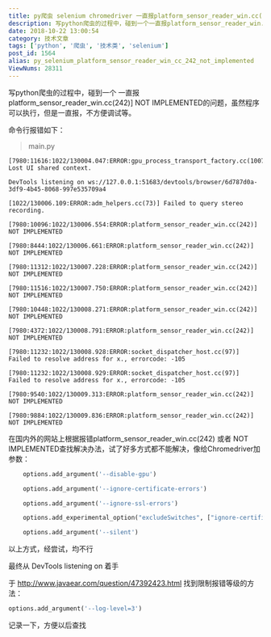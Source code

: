 ```yaml
---
title: py爬虫 selenium chromedriver 一直报platform_sensor_reader_win.cc(242)] NOT IMPLEMENTED的问题解决
description: 写python爬虫的过程中，碰到一个一直报platform_sensor_reader_win.cc(242)]NOTIMPLEMENTED的问题，虽然程序可以执行，但是一直报，不方便调试等。命令行报错如下：>main.py
date: 2018-10-22 13:00:54
category: 技术文章
tags: ['python', '爬虫', '技术类', 'selenium']
post_id: 1564
alias: py_selenium_platform_sensor_reader_win_cc_242_not_implemented
ViewNums: 28311
---
```


写python爬虫的过程中，碰到一个 一直报platform_sensor_reader_win.cc(242)] NOT IMPLEMENTED的问题，虽然程序可以执行，但是一直报，不方便调试等。

命令行报错如下：

>main.py
```shell
[7980:11616:1022/130004.047:ERROR:gpu_process_transport_factory.cc(1007)] Lost UI shared context.

DevTools listening on ws://127.0.0.1:51683/devtools/browser/6d787d0a-3df9-4b45-8068-997e535709a4

[1022/130006.109:ERROR:adm_helpers.cc(73)] Failed to query stereo recording.

[7980:10096:1022/130006.554:ERROR:platform_sensor_reader_win.cc(242)] NOT IMPLEMENTED

[7980:8444:1022/130006.661:ERROR:platform_sensor_reader_win.cc(242)] NOT IMPLEMENTED

[7980:11312:1022/130007.228:ERROR:platform_sensor_reader_win.cc(242)] NOT IMPLEMENTED

[7980:11516:1022/130007.750:ERROR:platform_sensor_reader_win.cc(242)] NOT IMPLEMENTED

[7980:10448:1022/130008.271:ERROR:platform_sensor_reader_win.cc(242)] NOT IMPLEMENTED

[7980:4372:1022/130008.791:ERROR:platform_sensor_reader_win.cc(242)] NOT IMPLEMENTED

[7980:11232:1022/130008.928:ERROR:socket_dispatcher_host.cc(97)] Failed to resolve address for x., errorcode: -105

[7980:11232:1022/130008.929:ERROR:socket_dispatcher_host.cc(97)] Failed to resolve address for x., errorcode: -105

[7980:9540:1022/130009.313:ERROR:platform_sensor_reader_win.cc(242)] NOT IMPLEMENTED

[7980:9884:1022/130009.836:ERROR:platform_sensor_reader_win.cc(242)] NOT IMPLEMENTED
```
在国内外的网站上根据报错platform_sensor_reader_win.cc(242) 或者 NOT IMPLEMENTED查找解决办法，试了好多方式都不能解决，像给Chromedriver加参数：
```python
    options.add_argument('--disable-gpu')

    options.add_argument('--ignore-certificate-errors')

    options.add_argument('--ignore-ssl-errors')

    options.add_experimental_option("excludeSwitches", ["ignore-certificate-errors", "safebrowsing-disable-download-protection", "safebrowsing-disable-auto-update", "disable-client-side-phishing-detection"])

    options.add_argument('--silent')
```
以上方式，经尝试，均不行

最终从 DevTools listening on 着手

于 <http://www.javaear.com/question/47392423.html> 找到限制报错等级的方法：
```python
options.add_argument('--log-level=3')
```
记录一下，方便以后查找

